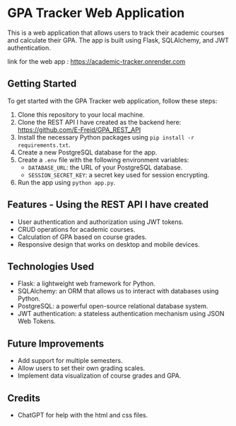 # GPA Tracker Web Application

This is a web application that allows users to track their academic courses and calculate their GPA. The app is built using Flask, SQLAlchemy, and JWT authentication.

link for the web app : https://academic-tracker.onrender.com

## Getting Started

To get started with the GPA Tracker web application, follow these steps:

1. Clone this repository to your local machine.
2. Clone the REST API I have created as the backend here: https://github.com/E-Freid/GPA_REST_API
3. Install the necessary Python packages using `pip install -r requirements.txt`.
4. Create a new PostgreSQL database for the app.
5. Create a `.env` file with the following environment variables:
   - `DATABASE_URL`: the URL of your PostgreSQL database.
   - `SESSION_SECRET_KEY`: a secret key used for session encrypting.
6. Run the app using `python app.py`.

## Features - Using the REST API I have created

- User authentication and authorization using JWT tokens.
- CRUD operations for academic courses.
- Calculation of GPA based on course grades.
- Responsive design that works on desktop and mobile devices.

## Technologies Used

- Flask: a lightweight web framework for Python.
- SQLAlchemy: an ORM that allows us to interact with databases using Python.
- PostgreSQL: a powerful open-source relational database system.
- JWT authentication: a stateless authentication mechanism using JSON Web Tokens.

## Future Improvements

- Add support for multiple semesters.
- Allow users to set their own grading scales.
- Implement data visualization of course grades and GPA.

## Credits

- ChatGPT for help with the html and css files.
